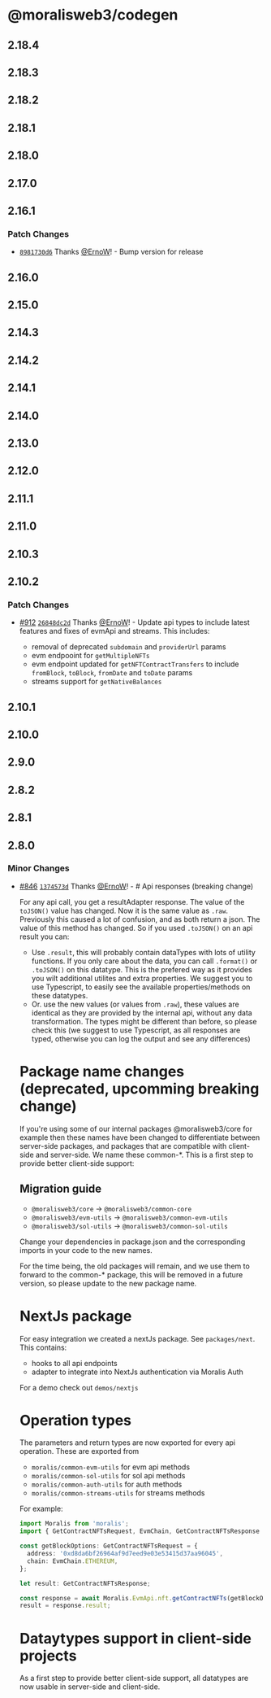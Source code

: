 # @moralisweb3/codegen

## 2.18.4

## 2.18.3

## 2.18.2

## 2.18.1

## 2.18.0

## 2.17.0

## 2.16.1

### Patch Changes

- [`8981730d6`](https://github.com/MoralisWeb3/Moralis-JS-SDK/commit/8981730d65da048fbd0abd7e48b3fc7fc6084ddc) Thanks [@ErnoW](https://github.com/ErnoW)! - Bump version for release

## 2.16.0

## 2.15.0

## 2.14.3

## 2.14.2

## 2.14.1

## 2.14.0

## 2.13.0

## 2.12.0

## 2.11.1

## 2.11.0

## 2.10.3

## 2.10.2

### Patch Changes

- [#912](https://github.com/MoralisWeb3/Moralis-JS-SDK/pull/912) [`26848dc2d`](https://github.com/MoralisWeb3/Moralis-JS-SDK/commit/26848dc2d5c836e3d2cbbc171b4b247d2222869b) Thanks [@ErnoW](https://github.com/ErnoW)! - Update api types to include latest features and fixes of evmApi and streams. This includes:

  - removal of deprecated `subdomain` and `providerUrl` params
  - evm endpooint for `getMultipleNFTs`
  - evm endpoint updated for `getNFTContractTransfers` to include `fromBlock`, `toBlock`, `fromDate` and `toDate` params
  - streams support for `getNativeBalances`

## 2.10.1

## 2.10.0

## 2.9.0

## 2.8.2

## 2.8.1

## 2.8.0

### Minor Changes

- [#846](https://github.com/MoralisWeb3/Moralis-JS-SDK/pull/846) [`1374573d`](https://github.com/MoralisWeb3/Moralis-JS-SDK/commit/1374573d183d3aba0b92e313855bde7a15542f46) Thanks [@ErnoW](https://github.com/ErnoW)! - # Api responses (breaking change)

  For any api call, you get a resultAdapter response. The value of the `toJSON()` value has changed. Now it is the same value as `.raw`. Previously this caused a lot of confusion, and as both return a json. The value of this method has changed. So if you used `.toJSON()` on an api result you can:

  - Use `.result`, this will probably contain dataTypes with lots of utility functions. If you only care about the data, you can call `.format()` or `.toJSON()` on this datatype. This is the prefered way as it provides you wilt additional utilites and extra properties. We suggest you to use Typescript, to easily see the available properties/methods on these datatypes.
  - Or. use the new values (or values from `.raw`), these values are identical as they are provided by the internal api, without any data transformation. The types might be different than before, so please check this (we suggest to use Typescript, as all responses are typed, otherwise you can log the output and see any differences)

  # Package name changes (deprecated, upcomming breaking change)

  If you're using some of our internal packages @moralisweb3/core for example then these names have been changed to differentiate between server-side packages, and packages that are compatible with client-side and server-side. We name these common-\*. This is a first step to provide better client-side support:

  ## Migration guide

  - `@moralisweb3/core` -> `@moralisweb3/common-core`
  - `@moralisweb3/evm-utils` -> `@moralisweb3/common-evm-utils`
  - `@moralisweb3/sol-utils` -> `@moralisweb3/common-sol-utils`

  Change your dependencies in package.json and the corresponding imports in your code to the new names.

  For the time being, the old packages will remain, and we use them to forward to the common-\* package, this will be removed in a future version, so please update to the new package name.

  # NextJs package

  For easy integration we created a nextJs package. See `packages/next`. This contains:

  - hooks to all api endpoints
  - adapter to integrate into NextJs authentication via Moralis Auth

  For a demo check out `demos/nextjs`

  # Operation types

  The parameters and return types are now exported for every api operation. These are exported from

  - `moralis/common-evm-utils` for evm api methods
  - `moralis/common-sol-utils` for sol api methods
  - `moralis/common-auth-utils` for auth methods
  - `moralis/common-streams-utils` for streams methods

  For example:

  ```typescript
  import Moralis from 'moralis';
  import { GetContractNFTsRequest, EvmChain, GetContractNFTsResponse } from 'moralis/common-evm-utils';

  const getBlockOptions: GetContractNFTsRequest = {
    address: '0xd8da6bf26964af9d7eed9e03e53415d37aa96045',
    chain: EvmChain.ETHEREUM,
  };

  let result: GetContractNFTsResponse;

  const response = await Moralis.EvmApi.nft.getContractNFTs(getBlockOptions);
  result = response.result;
  ```

  # Dataytypes support in client-side projects

  As a first step to provide better client-side support, all datatypes are now usable in server-side and client-side.
